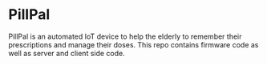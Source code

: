 # PillPal
PillPal is an automated IoT device to help the elderly to remember their prescriptions and manage their doses. This repo contains firmware code as well as server and client side code. 
